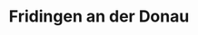 ---
title: Fridingen an der Donau
url: /fridingen-an-der-donau/
latitude: 48.019
longitude: 8.922
---